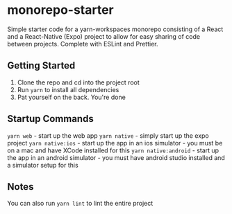 # monorepo-starter

Simple starter code for a yarn-workspaces monorepo consisting of a React and a React-Native (Expo) project to allow for easy sharing of code between projects. Complete with ESLint and Prettier.

## Getting Started

1. Clone the repo and cd into the project root
2. Run `yarn` to install all dependencies
3. Pat yourself on the back. You're done

## Startup Commands

`yarn web` - start up the web app
`yarn native` - simply start up the expo project
`yarn native:ios` - start up the app in an ios simulator - you must be on a mac and have XCode installed for this
`yarn native:android` - start up the app in an android simulator - you must have android studio installed and a simulator setup for this

## Notes
You can also run `yarn lint` to lint the entire project
